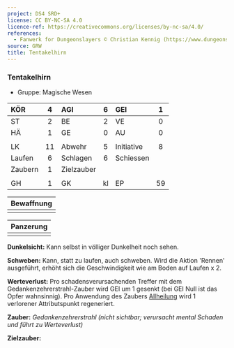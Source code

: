 ```yaml
---
project: DS4 SRD+
license: CC BY-NC-SA 4.0
licence-ref: https://creativecommons.org/licenses/by-nc-sa/4.0/
references: 
  - Fanwerk for Dungeonslayers © Christian Kennig (https://www.dungeonslayers.net/)
source: GRW
title: Tentakelhirn
---
```


### Tentakelhirn

- Gruppe: Magische Wesen

| KÖR     |  4  | AGI        |  6  | GEI        |  1  |
| :------ | :-: | :--------- | :-: | :--------- | :-: |
| ST      |  2  | BE         |  2  | VE         |  0  |
| HÄ      |  1  | GE         |  0  | AU         |  0  |
|         |     |            |     |            |     |
| LK      | 11  | Abwehr     |  5  | Initiative |  8  |
| Laufen  |  6  | Schlagen   |  6  | Schiessen  |     |
| Zaubern |  1  | Zielzauber |     |            |     |
|         |     |            |     |            |     |
| GH      |  1  | GK         | kl  | EP         | 59  |

| Bewaffnung |
| :--------: |
|            |

| Panzerung |
| :-------: |
|           |

**Dunkelsicht:** Kann selbst in völliger Dunkelheit noch sehen.

**Schweben:** Kann, statt zu laufen, auch schweben. Wird die Aktion 'Rennen' ausgeführt, erhöht sich die Geschwindigkeit wie am Boden auf Laufen x 2.

**Werteverlust:** Pro schadensverursachenden Treffer mit dem Gedankenzehrerstrahl-Zauber wird GEI um 1 gesenkt (bei GEI Null ist das Opfer wahnsinnig). Pro Anwendung des Zaubers [Allheilung](../../grw/zauber/allheilung.md) wird 1 verlorener Attributspunkt regeneriert.

**Zauber:** _Gedankenzehrerstrahl (nicht sichtbar; verursacht mental Schaden und führt zu Werteverlust)_

**Zielzauber:**

